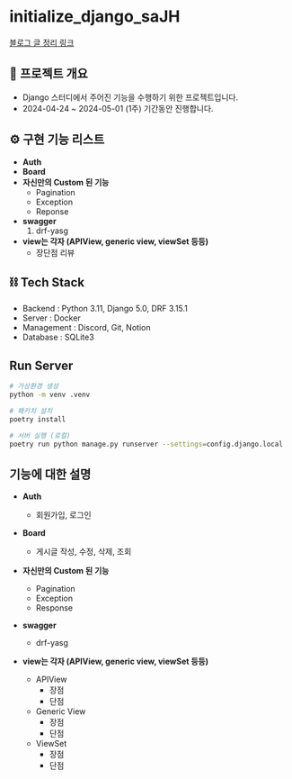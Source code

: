 # initialize_django_saJH

[블로그 글 정리 링크](https://velog.io/@wogur981208/posts)

## 📌 프로젝트 개요
- Django 스터디에서 주어진 기능을 수행하기 위한 프로젝트입니다.
- 2024-04-24 ~ 2024-05-01 (1주) 기간동안 진행합니다.

## ⚙ 구현 기능 리스트
- **Auth**
- **Board**
- **자신만의 Custom 된 기능**
    - Pagination
    - Exception
    - Reponse
- **swagger**
    1. drf-yasg
- **view는 각자 (APIView, generic view, viewSet 등등)**
    - 장단점 리뷰

## ⛓ Tech Stack
- Backend : Python 3.11, Django 5.0, DRF 3.15.1
- Server : Docker
- Management : Discord, Git, Notion
- Database : SQLite3

## Run Server
```bash
# 가상환경 생성
python -m venv .venv

# 패키치 설치
poetry install

# 서버 실행 (로컬)
poetry run python manage.py runserver --settings=config.django.local
```

## 기능에 대한 설명
- **Auth**
    - 회원가입, 로그인

- **Board**
    - 게시글 작성, 수정, 삭제, 조회

- **자신만의 Custom 된 기능**
    - Pagination
    - Exception
    - Response

- **swagger**
    - drf-yasg

- **view는 각자 (APIView, generic view, viewSet 등등)**
    - APIView
      - 장점
      - 단점
    - Generic View
      - 장점
      - 단점
    - ViewSet
      - 장점
      - 단점
